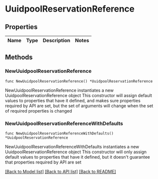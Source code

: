 # UuidpoolReservationReference

## Properties

Name | Type | Description | Notes
------------ | ------------- | ------------- | -------------

## Methods

### NewUuidpoolReservationReference

`func NewUuidpoolReservationReference() *UuidpoolReservationReference`

NewUuidpoolReservationReference instantiates a new UuidpoolReservationReference object
This constructor will assign default values to properties that have it defined,
and makes sure properties required by API are set, but the set of arguments
will change when the set of required properties is changed

### NewUuidpoolReservationReferenceWithDefaults

`func NewUuidpoolReservationReferenceWithDefaults() *UuidpoolReservationReference`

NewUuidpoolReservationReferenceWithDefaults instantiates a new UuidpoolReservationReference object
This constructor will only assign default values to properties that have it defined,
but it doesn't guarantee that properties required by API are set


[[Back to Model list]](../README.md#documentation-for-models) [[Back to API list]](../README.md#documentation-for-api-endpoints) [[Back to README]](../README.md)



